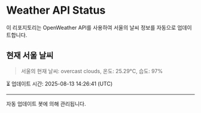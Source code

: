 
# Weather API Status

이 리포지토리는 OpenWeather API를 사용하여 서울의 날씨 정보를 자동으로 업데이트합니다.

## 현재 서울 날씨
> 서울의 현재 날씨: overcast clouds, 온도: 25.29°C, 습도: 97%

⏳ 업데이트 시간: 2025-08-13 14:26:41 (UTC)

---
자동 업데이트 봇에 의해 관리됩니다.
